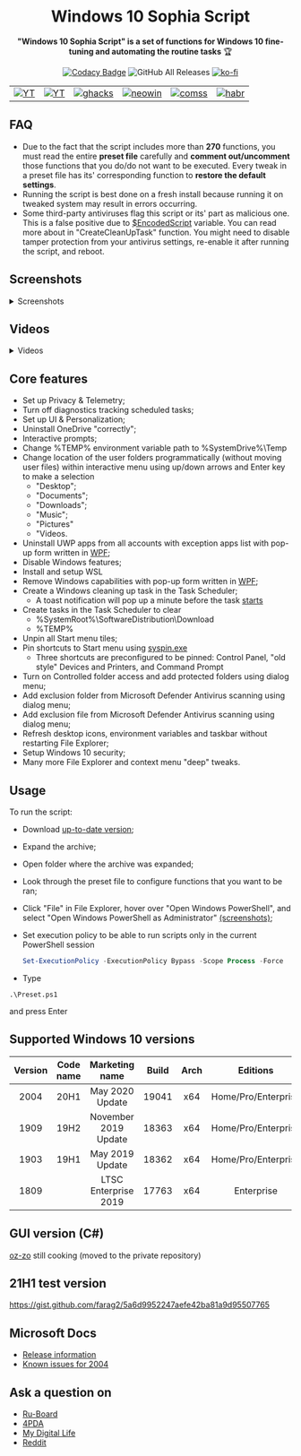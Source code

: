 <div align="center">
  <h1>Windows 10 Sophia Script</h1>

**"Windows 10 Sophia Script" is a set of functions for Windows 10 fine-tuning and automating the routine tasks** 🏆

[![Codacy Badge](https://app.codacy.com/project/badge/Grade/b88d2880e17a4844bef470f2e7929c6b)](https://www.codacy.com/manual/farag2/Windows-10-Setup-Script)
![GitHub All Releases](https://img.shields.io/github/downloads/farag2/Windows-10-Setup-Script/total)
[![ko-fi](https://www.ko-fi.com/img/githubbutton_sm.svg)](https://ko-fi.com/Q5Q51QUJC)
</div>

|              |                 |                |                |                |                |
|--------------|-----------------|----------------|----------------|----------------|----------------|
| [![YT](https://i.imgur.com/mADOh3c.png)](https://youtu.be/8E6OT_QcHaU?t=370) | [![YT](https://i.imgur.com/mADOh3c.png)](https://youtu.be/WK_A9c-m2PQ) | [![ghacks](https://i.imgur.com/K4f8VBo.png)](https://www.ghacks.net/2020/08/19/run-windows-10-setup-script-after-installation-to-customize-the-os/) | [![neowin](https://i.imgur.com/5fILFqz.png)](https://www.neowin.net/news/this-windows-10-setup-script-lets-you-fine-tune-around-150-functions-for-new-installs) | [![comss](https://cdn.comss.net/img/logo51.png)](https://www.comss.ru/page.php?id=7889) | [![habr](https://i.imgur.com/cXWLr4I.png)](https://habr.com/en/post/465365/) |


## FAQ

* Due to the fact that the script includes more than **270** functions, you must read the entire **preset file** carefully and **comment out/uncomment** those functions that you do/do not want to be executed. Every tweak in a preset file has its' corresponding function to **restore the default settings**.
* Running the script is best done on a fresh install because running it on tweaked system may result in errors occurring.
* Some third-party antiviruses flag this script or its' part as malicious one. This is a false positive due to [$EncodedScript](https://github.com/farag2/Windows-10-Sophia-Script/blob/0f9bbee7e1d43f487eb0855e0d1e44ff569fc4a9/200x/2004.ps1#L2837) variable. You can read more about in "CreateCleanUpTask" function. You might need to disable tamper protection from your antivirus settings, re-enable it after running the script, and reboot.

## Screenshots

<details>
  <summary>Screenshots</summary>
  
![Image](https://i.imgur.com/OjWeooZ.png)
![Image](https://i.imgur.com/BDOoE4B.png)
![Image](https://i.imgur.com/stEsBkN.png)
</details>

## Videos

<details>
  <summary>Videos</summary>

[![Image](http://img.youtube.com/vi/8MzuDLNH9QU/0.jpg)](http://www.youtube.com/watch?v=8MzuDLNH9QU)
[![Image](http://img.youtube.com/vi/cjyi9nX8sFA/0.jpg)](http://www.youtube.com/watch?v=cjyi9nX8sFA)
</details>

## Core features

* Set up Privacy & Telemetry;
* Turn off diagnostics tracking scheduled tasks;
* Set up UI & Personalization;
* Uninstall OneDrive "correctly";
* Interactive prompts;
* Change %TEMP% environment variable path to %SystemDrive%\Temp
* Change location of the user folders programmatically (without moving user files) within interactive menu using up/down arrows and Enter key to make a selection
  * "Desktop";
  * "Documents";
  * "Downloads";
  * "Music";
  * "Pictures"
  * "Videos.
* Uninstall UWP apps from all accounts with exception apps list with pop-up form written in [WPF](#Screenshots);
* Disable Windows features;
* Install and setup WSL
* Remove Windows capabilities with pop-up form written in [WPF](#Screenshots);
* Create a Windows cleaning up task in the Task Scheduler;
  * A toast notification will pop up a minute before the task [starts](#Screenshots)
* Create tasks in the Task Scheduler to clear
  * %SystemRoot%\SoftwareDistribution\Download
  * %TEMP%
* Unpin all Start menu tiles;
* Pin shortcuts to Start menu using [syspin.exe](http://www.technosys.net/products/utils/pintotaskbar)
  * Three shortcuts are preconfigured to be pinned: Control Panel, "old style" Devices and Printers, and Command Prompt
* Turn on Controlled folder access and add protected folders using dialog menu;
* Add exclusion folder from Microsoft Defender Antivirus scanning using dialog menu;
* Add exclusion file from Microsoft Defender Antivirus scanning using dialog menu;
* Refresh desktop icons, environment variables and taskbar without restarting File Explorer;
* Setup Windows 10 security;
* Many more File Explorer and context menu "deep" tweaks.

## Usage

To run the script:

* Download [up-to-date version](https://github.com/farag2/Windows-10-Sophia-Script/releases);
* Expand the archive;
* Open folder where the archive was expanded;
* Look through the preset file to configure functions that you want to be ran;
* Click "File" in File Explorer, hover over "Open Windows PowerShell", and select "Open Windows PowerShell as Administrator" [(screenshots)](https://www.howtogeek.com/662611/9-ways-to-open-powershell-in-windows-10/);
* Set execution policy to be able to run scripts only in the current PowerShell session

  ```powershell
  Set-ExecutionPolicy -ExecutionPolicy Bypass -Scope Process -Force
  ```

* Type

```
.\Preset.ps1
```

and press Enter

## Supported Windows 10 versions

|Version|Code name|   Marketing name   |Build | Arch |      Editions     |
|:-----:|:-------:|:------------------:|:----:|:----:|:-----------------:|
| 2004  |  20H1   |   May 2020 Update  |19041 |  x64 |Home/Pro/Enterprise|
| 1909  |  19H2   |November 2019 Update|18363 |  x64 |Home/Pro/Enterprise|
| 1903  |  19H1   |   May 2019 Update  |18362 |  x64 |Home/Pro/Enterprise|
| 1809  |         |LTSC Enterprise 2019|17763 |  x64 |   Enterprise      |

## GUI version (C#)

[oz-zo](https://github.com/oz-zo) still cooking (moved to the private repository)

## 21H1 test version
https://gist.github.com/farag2/5a6d9952247aefe42ba81a9d95507765

## Microsoft Docs

* [Release information](https://docs.microsoft.com/en-us/windows/release-information)
* [Known issues for 2004](https://docs.microsoft.com/ru-ru/windows/release-information/status-windows-10-2004)

## Ask a question on

* [Ru-Board](http://forum.ru-board.com/topic.cgi?forum=62&topic=30617#15)
* [4PDA](https://4pda.ru/forum/index.php?s=&showtopic=523489&view=findpost&p=95909388)
* [My Digital Life](https://forums.mydigitallife.net/threads/powershell-script-setup-windows-10.81675/)
* [Reddit](https://www.reddit.com/r/PowerShell/comments/go2n5v/powershell_script_setup_windows_10/)
